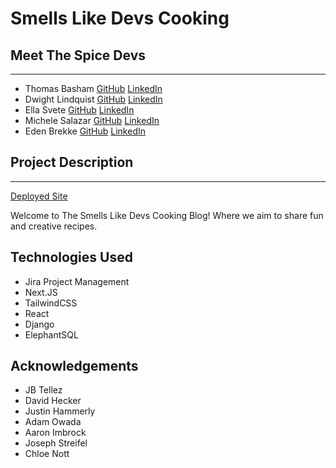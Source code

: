 # Smells Like Devs Cooking

## Meet The Spice Devs

___
- Thomas Basham [GitHub](https://github.com/Thomas-Basham) [LinkedIn](https://www.linkedin.com/in/thomas-basham/)
- Dwight Lindquist [GitHub](https://github.com/dlindqu3) [LinkedIn](https://www.linkedin.com/in/dwight-lindquist-a9a0b6b4/)
- Ella Svete [GitHub](https://github.com/EllaSvete) [LinkedIn](https://www.linkedin.com/in/ellasvete/)
- Michele Salazar [GitHub](https://github.com/MISalz) [LinkedIn](https://www.linkedin.com/in/michellesalazar010/)
- Eden Brekke [GitHub](https://github.com/eden-brekke) [LinkedIn](https://www.linkedin.com/in/eden-brekke/)

## Project Description 

___
[Deployed Site]()

Welcome to The Smells Like Devs Cooking Blog! Where we aim to share fun and creative recipes.

## Technologies Used

- Jira Project Management
- Next.JS
- TailwindCSS
- React
- Django
- ElephantSQL

## Acknowledgements

- JB Tellez
- David Hecker
- Justin Hammerly
- Adam Owada
- Aaron Imbrock
- Joseph Streifel
- Chloe Nott